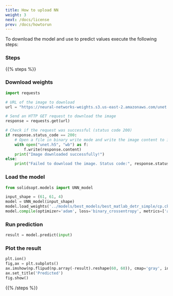 ```yaml
---
title: How to upload NN
weight: 3
next: /docs/license
prev: /docs/howtorun
---
```


To download the model and use to predict values execute the following steps:

### Steps

{{% steps %}}

### Download weights

```python
import requests

# URL of the image to download
url = "https://neural-networks-weights.s3.us-east-2.amazonaws.com/unet.h5"

# Send an HTTP GET request to download the image
response = requests.get(url)

# Check if the request was successful (status code 200)
if response.status_code == 200:
    # Open a file in binary write mode and write the image content to it
    with open("unet.h5", "wb") as f:
        f.write(response.content)
    print("Image downloaded successfully!")
else:
    print("Failed to download the image. Status code:", response.status_code)
```

### Load the model

```python
from solidsopt.models import UNN_model

input_shape = (61, 61, 4)
model = UNN_model(input_shape)
model.load_weights('../models/best_models/best_matlab_detr_simple/cp.ckpt')
model.compile(optimizer='adam', loss='binary_crossentropy', metrics=['accuracy'])
```

### Run prediction

```python
result = model.predict(input)
```

### Plot the result
```python
plt.ion() 
fig,ax = plt.subplots()
ax.imshow(np.flipud(np.array(-result).reshape(60, 60)), cmap='gray', interpolation='none',norm=colors.Normalize(vmin=-1,vmax=0))
ax.set_title('Predicted')
fig.show()
```
{{% /steps %}}